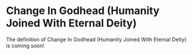 # Change In Godhead (Humanity Joined With Eternal Deity)
The definition of Change In Godhead (Humanity Joined With Eternal Deity) is coming soon!
